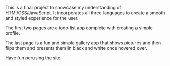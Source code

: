 This is a final project to showcase my understanding of HTMl/CSS/JavaScript.  It incorporates all three languages to create a smooth and styled experience for the user.

The first two pages are a todo list app complete with creating a simple profile.  

The last page is a fun and simple gallery app that shows pictures and then flips them and presents them in black and white once hovered over.

Have fun perusing the site.

